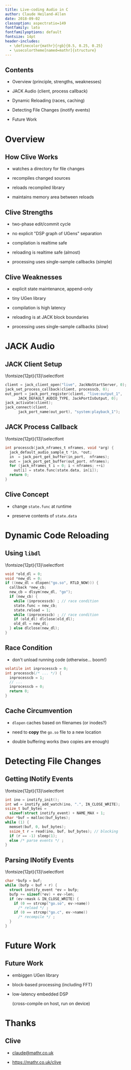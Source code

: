 ```yaml
---
title: Live-coding Audio in C
author: Claude Heiland-Allen
date: 2018-09-02
classoption: aspectratio=149
fontfamily: lato
fontfamilyoptions: default
fontsize: 14pt
header-includes:
  - \definecolor{mathr}{rgb}{0.5, 0.25, 0.25}
  - \usecolortheme[named=mathr]{structure}
---
```


## Contents

- Overview (principle, strengths, weaknesses)

- JACK Audio (client, process callback)

- Dynamic Reloading (races, caching)

- Detecting File Changes (inotify events)

- Future Work

# Overview

## How Clive Works

- watches a directory for file changes

- recompiles changed sources

- reloads recompiled library

- maintains memory area between reloads

## Clive Strengths

- two-phase edit/commit cycle

- no explicit "DSP graph of UGens" separation

- compilation is realtime safe

- reloading is realtime safe (almost)

- processing uses single-sample callbacks (simple)

## Clive Weaknesses

- explicit state maintenance, append-only

- tiny UGen library

- compilation is high latency

- reloading is at JACK block boundaries

- processing uses single-sample callbacks (slow)

# JACK Audio

## JACK Client Setup

\fontsize{12pt}{13}\selectfont

```C
client = jack_client_open("live", JackNoStartServer, 0);
jack_set_process_callback(client, processcb, 0);
out_port = jack_port_register(client, "live:output_1",
      JACK_DEFAULT_AUDIO_TYPE, JackPortIsOutput, 0);
jack_activate(client);
jack_connect(client,
      jack_port_name(out_port), "system:playback_1");
```

## JACK Process Callback

\fontsize{12pt}{13}\selectfont

```C
int processcb(jack_nframes_t nframes, void *arg) {
  jack_default_audio_sample_t *in, *out;
  in  = jack_port_get_buffer(in_port,  nframes);
  out = jack_port_get_buffer(out_port, nframes);
  for (jack_nframes_t i = 0; i < nframes; ++i)
    out[i] = state.func(state.data, in[i]);
  return 0;
}
```

## Clive Concept

- change `state.func` at runtime

- preserve contents of `state.data`

# Dynamic Code Reloading

## Using `libdl`

\fontsize{12pt}{13}\selectfont

```C
void *old_dl = 0;
void *new_dl = 0;
if ((new_dl = dlopen("go.so", RTLD_NOW))) {
  callback *new_cb;
  new_cb = dlsym(new_dl, "go");
  if (new_cb) {
    while (inprocesscb) ; // race condition
    state.func = new_cb;
    state.reload = 1;
    while (inprocesscb) ; // race condition
    if (old_dl) dlclose(old_dl);
    old_dl = new_dl;
  } else dlclose(new_dl);
}
```

## Race Condition

- don't unload running code (otherwise... boom!)

```C
volatile int inprocesscb = 0;
int processcb(/* ... */) {
  inprocesscb = 1;
  // ...
  inprocesscb = 0;
  return 0;
}
```

## Cache Circumvention

- `dlopen` caches based on filenames (or inodes?)

- need to **copy** the `go.so` file to a new location

- double buffering works (two copies are enough)

# Detecting File Changes

## Getting INotify Events

\fontsize{12pt}{13}\selectfont

```C
int ino = inotify_init();
int wd = inotify_add_watch(ino, ".", IN_CLOSE_WRITE);
ssize_t buf_bytes =
  sizeof(struct inotify_event) + NAME_MAX + 1;
char *buf = malloc(buf_bytes);
while (1) {
  memset(buf, 0, buf_bytes);
  ssize_t r = read(ino, buf, buf_bytes); // blocking
  if (r == -1) sleep(1);
  else /* parse events */ ;
}
```

## Parsing INotify Events

\fontsize{12pt}{13}\selectfont

```C
char *bufp = buf;
while (bufp < buf + r) {
  struct inotify_event *ev = bufp;
  bufp += sizeof(*ev) + ev->len;
  if (ev->mask & IN_CLOSE_WRITE) {
    if (0 == strcmp("go.so", ev->name))
      /* reload */ ;
    if (0 == strcmp("go.c", ev->name))
      /* recompile */ ;
  }
}
```

# Future Work

## Future Work

- embiggen UGen library

- block-based processing (including FFT)

- low-latency embedded DSP

    (cross-compile on host, run on device)

# Thanks

## Clive

- <claude@mathr.co.uk>

- <https://mathr.co.uk/clive>
